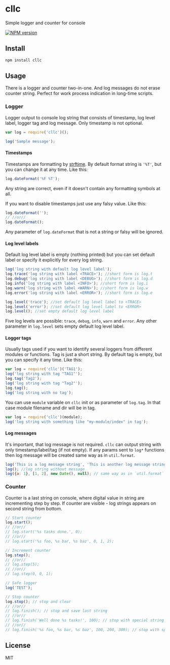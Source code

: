 # cllc

Simple logger and counter for console

[![NPM version][npm-image]][npm-url]

## Install

```bash
npm install cllc
```

## Usage

There is a logger and counter two-in-one. And log messages do not erase counter string. Perfect for work process indication in long-time scripts.

### Logger

Logger output to console log string that consists of timestamp, log level label, logger tag and log message. Only timestamp is not optional.

```js
var log = require('cllc')();

log('Sample message');
```

#### Timestamps

Timestamps are formatting by [strftime](https://github.com/samsonjs/strftime). By default format string is `'%T'`, but you can change it at any time. Like this:

```js
log.dateFormat('%F %T');
```

Any string are correct, even if it doesn't contain any formatting symbols at all.

If you want to disable timestamps just use any falsy value.  Like this:

```js
log.dateFormat('');
// //or//
log.dateFormat();
```
Any parameter of `log.dateFormat` that is not a string or falsy  will be ignored.

#### Log level labels

Default log level label is empty (nothing printed) but you can set default label or specify it explicitly for every log string.

```js
log('log string with default log level label');
log.trace('log string with label <TRACE>'); //short form is log.t
log.debug('log string with label <DEBUG>'); //short form is log.d
log.info('log string with label <INFO>'); //short form is log.i
log.warn('log string with label <WARN>'); //short form is log.w
log.error('log string with label <ERROR>'); //short form is log.e

log.level('trace'); //set default log level label to <TRACE>
log.level('error'); //set default log level label to <ERROR>
log.level(); //set empty default log level label
```

Five log levels are possible: `trace`, `debug`, `info`, `warn` and `error`. Any other parameter in `log.level` sets empty default log level label.

#### Logger tags

Usually tags used if you want to identify several loggers from different modules or functions. Tag is just a short string. By default tag is empty, but you can specify it any time. Like this:

```js
var log = require('cllc')('TAG1');
log('log string with tag "TAG1"');
log.tag('Tag2');
log('log string with tag "Tag2"');
log.tag();
log('log string with no tag');
```

You can use `module` variable on `cllc` init or as parameter of `log.tag`. In that case module filename and dir will be in tag.

```js
var log = require('cllc')(module);
log('log string with something like "my-module/index" in tag');
```

#### Log messages

It's important, that log message is not required. `cllc` can output string with only timestamp/label/tag (if not empty). If any params sent to `log*` functions then log message will be created same way as in `util.format`.

```js
log('This is a log message string', 'This is another log message string');
log(); //log string without message
log({a: 1}, [1, 2], new Date(), null); // same way as in `util.format`
```

### Counter

Counter is a last string on console, where digital value in string are incrementing step by step. If counter are visible - log strings appears on second string from bottom.

```js
// Start counter
log.start();
// //or//
// log.start('%s tasks done.', 0);
// //or//
// log.start('%s foo, %s bar, %s baz', 0, 1, 2);

// Increment counter
log.step();
// //or//
// log.step(5);
// //or//
// log.step(0, 0, 1);

// Safe logger
log('TEST');

// Stop counter
log.stop(); // stop and clear
// //or//
// log.finish(); // stop and save last string
// //or//
// log.finish('Well done %s tasks!', 100); // stop with special string
// //or//
// log.finish('%s foo, %s bar, %s baz', 100, 200, 300); // stop with special string
```

## License

MIT

[npm-url]: https://npmjs.org/package/cllc
[npm-image]: https://badge.fury.io/js/cllc.svg